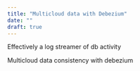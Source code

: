 ```yaml
---
title: "Multicloud data with Debezium"
date: ""
draft: true
---
```



Effectively a log streamer of db activity

Multicloud data consistency with debezium
